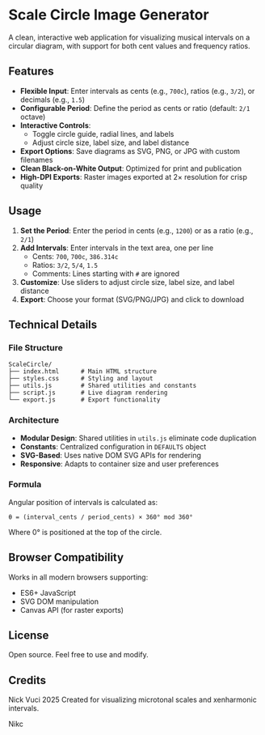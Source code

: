 # Scale Circle Image Generator

A clean, interactive web application for visualizing musical intervals on a circular diagram, with support for both cent values and frequency ratios.

## Features

- **Flexible Input**: Enter intervals as cents (e.g., `700c`), ratios (e.g., `3/2`), or decimals (e.g., `1.5`)
- **Configurable Period**: Define the period as cents or ratio (default: `2/1` octave)
- **Interactive Controls**:
  - Toggle circle guide, radial lines, and labels
  - Adjust circle size, label size, and label distance
- **Export Options**: Save diagrams as SVG, PNG, or JPG with custom filenames
- **Clean Black-on-White Output**: Optimized for print and publication
- **High-DPI Exports**: Raster images exported at 2× resolution for crisp quality

## Usage

1. **Set the Period**: Enter the period in cents (e.g., `1200`) or as a ratio (e.g., `2/1`)
2. **Add Intervals**: Enter intervals in the text area, one per line
   - Cents: `700`, `700c`, `386.314c`
   - Ratios: `3/2`, `5/4`, `1.5`
   - Comments: Lines starting with `#` are ignored
3. **Customize**: Use sliders to adjust circle size, label size, and label distance
4. **Export**: Choose your format (SVG/PNG/JPG) and click to download

## Technical Details

### File Structure

```
ScaleCircle/
├── index.html      # Main HTML structure
├── styles.css      # Styling and layout
├── utils.js        # Shared utilities and constants
├── script.js       # Live diagram rendering
└── export.js       # Export functionality
```

### Architecture

- **Modular Design**: Shared utilities in `utils.js` eliminate code duplication
- **Constants**: Centralized configuration in `DEFAULTS` object
- **SVG-Based**: Uses native DOM SVG APIs for rendering
- **Responsive**: Adapts to container size and user preferences

### Formula

Angular position of intervals is calculated as:

```
θ = (interval_cents / period_cents) × 360° mod 360°
```

Where 0° is positioned at the top of the circle.

## Browser Compatibility

Works in all modern browsers supporting:
- ES6+ JavaScript
- SVG DOM manipulation
- Canvas API (for raster exports)

## License

Open source. Feel free to use and modify.

## Credits
Nick Vuci 2025
Created for visualizing microtonal scales and xenharmonic intervals.

Nikc
